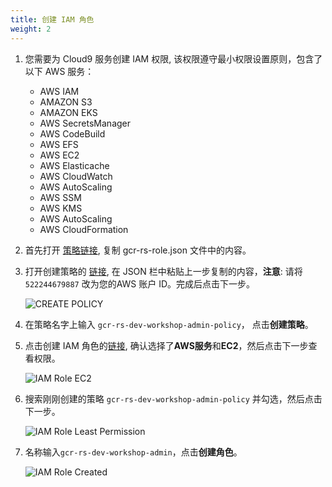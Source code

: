 ```yaml
---
title: 创建 IAM 角色
weight: 2
---
```


1. 您需要为 Cloud9 服务创建 IAM 权限, 该权限遵守最小权限设置原则，包含了以下 AWS 服务：
   - AWS IAM
   - AMAZON S3
   - AMAZON EKS
   - AWS SecretsManager
   - AWS CodeBuild
   - AWS EFS
   - AWS EC2
   - AWS Elasticache
   - AWS CloudWatch
   - AWS AutoScaling
   - AWS SSM
   - AWS KMS
   - AWS AutoScaling
   - AWS CloudFormation
   
2. 首先打开 [策略链接](https://github.com/gcr-solutions/recommender-system-dev-workshop-code/blob/main/scripts/role/gcr-rs-role.json), 复制 gcr-rs-role.json 文件中的内容。

3. 打开创建策略的 [链接](https://console.aws.amazon.com/iam/home#/policies$new?step=edit), 在 JSON 栏中粘贴上一步复制的内容，**注意**: 请将 `522244679887` 改为您的AWS 账户 ID。完成后点击下一步。

   ![CREATE POLICY](/images/create-iam-policy.png)
   
4. 在策略名字上输入 `gcr-rs-dev-workshop-admin-policy`， 点击**创建策略**。
   
5. 点击创建 IAM 角色的[链接](https://console.aws.amazon.com/iam/home#/roles$new?step=review&commonUseCase=EC2%2BEC2&selectedUseCase=EC2), 确认选择了**AWS服务**和**EC2**，然后点击下一步查看权限。

   ![IAM Role EC2](/images/iam-role-ec2.png)

6. 搜索刚刚创建的策略 `gcr-rs-dev-workshop-admin-policy` 并勾选，然后点击下一步。

   ![IAM Role Least Permission](/images/iam-role-leastPermission.png)

7. 名称输入`gcr-rs-dev-workshop-admin`，点击**创建角色**。

   ![IAM Role Created](/images/iam-role-name-create.png)


